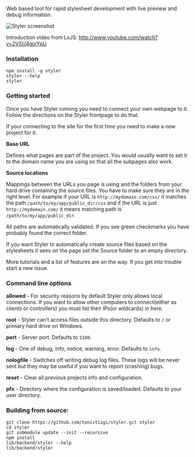 Web based tool for rapid stylesheet development with live preview and debug information.


![Styler screenshot](https://dl.dropbox.com/u/25033309/styler_screenshot.png "Styler screenshot")


Introduction video from LxJS: <http://www.youtube.com/watch?v=2VSU4gjxYpU>


### Installation

```
npm install -g styler
styler --help
styler
```

### Getting started

Once you have Styler running you need to connect your own webpage to it. Follow the directions on the Styler frontpage to do that.

If your connecting to the site for the first time you need to make a new project for it.

**Base URL**

Defines what pages are part of the project. You would usually want to set it to the domain name you are using so that all the subpages also work.

**Source locations**

Mappings between the URLs you page is using and the folders from your hard drive containing the source files. You have to make sure they are in the right level. For example if your URL is `http://mydomain.com/css/` it matches the path `/path/to/my/app/public_dir/css` and if the URL is just `http://mydomain.com/` it means matching path is `/path/to/my/app/public_dir`.

All paths are automatically validated. If you see green checkmarks you have probably found the correct folder.

If you want Styler to automatically create source files based on the stylesheets it sees on the page set the Source folder to an empty directory.



More tutorials and a list of features are on the way. If you get into trouble start a new issue.

### Command line options

**allowed** - For security reasons by default Styler only allows local connections. If you want to allow other computers to connect(either as clients or controllers) you must list their IPs(or wildcards) in here.

**root** - Styler can't access files outside this directory. Defaults to `/` or primary hard drive on Windows.

**port** - Server port. Defaults to `5100`.

**log** - One of debug, info, notice, warning, error. Defaults to `info`.

**nologfile** - Switches off writing debug log files. These logs will be never sent but they may be useful if you want to report (crashing) bugs.

**reset** - Clear all previous projects info and configuration.

**pfx** - Directory where the configuration is saved/loaded. Defaults to your user directory.


### Building from source:

```
git clone https://github.com/tonistiigi/styler.git styler
cd styler
git submodule update --init --recursive
npm install
lib/backend/styler --help
lib/backend/styler
```

